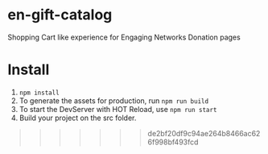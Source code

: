 # en-gift-catalog
Shopping Cart like experience for Engaging Networks Donation pages
# Install

1. `npm install`
2. To generate the assets for production, run `npm run build`
3. To start the DevServer with HOT Reload, use `npm run start`
4. Build your project on the src folder.
>>>>>>> de2bf20df9c94ae264b8466ac626f998bf493fcd

